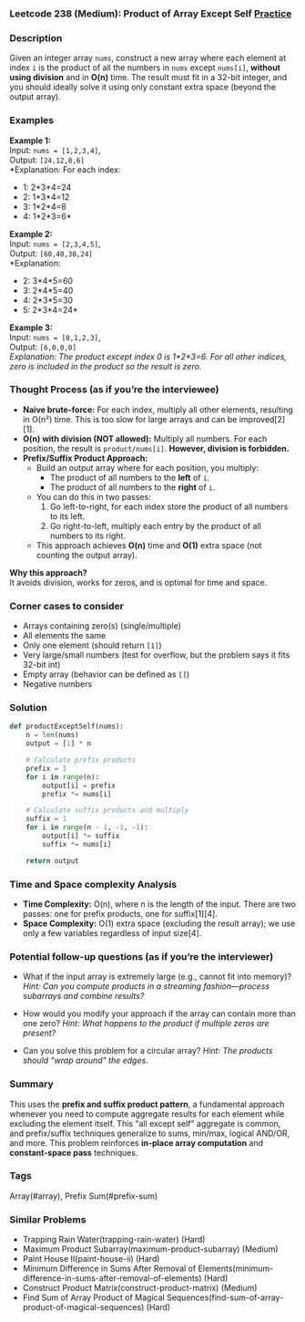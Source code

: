### Leetcode 238 (Medium): Product of Array Except Self [Practice](https://leetcode.com/problems/product-of-array-except-self)

### Description  
Given an integer array `nums`, construct a new array where each element at index `i` is the product of all the numbers in `nums` except `nums[i]`, **without using division** and in **O(n)** time. The result must fit in a 32-bit integer, and you should ideally solve it using only constant extra space (beyond the output array).

### Examples  

**Example 1:**  
Input: `nums = [1,2,3,4]`,  
Output: `[24,12,8,6]`  
*Explanation: For each index:  
- 1: 2\*3\*4=24  
- 2: 1\*3\*4=12  
- 3: 1\*2\*4=8  
- 4: 1\*2\*3=6*

**Example 2:**  
Input: `nums = [2,3,4,5]`,  
Output: `[60,40,30,24]`  
*Explanation:  
- 2: 3\*4\*5=60  
- 3: 2\*4\*5=40  
- 4: 2\*3\*5=30  
- 5: 2\*3\*4=24*

**Example 3:**  
Input: `nums = [0,1,2,3]`,  
Output: `[6,0,0,0]`  
*Explanation: The product except index 0 is 1\*2\*3=6. For all other indices, zero is included in the product so the result is zero.*

### Thought Process (as if you’re the interviewee)  
- **Naive brute-force:** For each index, multiply all other elements, resulting in O(n²) time. This is too slow for large arrays and can be improved[2][1].
- **O(n) with division (NOT allowed):** Multiply all numbers. For each position, the result is `product/nums[i]`. **However, division is forbidden.**
- **Prefix/Suffix Product Approach:**  
  - Build an output array where for each position, you multiply:
    - The product of all numbers to the **left** of `i`.
    - The product of all numbers to the **right** of `i`.
  - You can do this in two passes:
    1. Go left-to-right, for each index store the product of all numbers to its left.
    2. Go right-to-left, multiply each entry by the product of all numbers to its right.
  - This approach achieves **O(n)** time and **O(1)** extra space (not counting the output array).

**Why this approach?**  
It avoids division, works for zeros, and is optimal for time and space.

### Corner cases to consider  
- Arrays containing zero(s) (single/multiple)
- All elements the same
- Only one element (should return `[1]`)
- Very large/small numbers (test for overflow, but the problem says it fits 32-bit int)
- Empty array (behavior can be defined as `[]`)
- Negative numbers

### Solution

```python
def productExceptSelf(nums):
    n = len(nums)
    output = [1] * n

    # Calculate prefix products
    prefix = 1
    for i in range(n):
        output[i] = prefix
        prefix *= nums[i]

    # Calculate suffix products and multiply
    suffix = 1
    for i in range(n - 1, -1, -1):
        output[i] *= suffix
        suffix *= nums[i]

    return output
```

### Time and Space complexity Analysis  

- **Time Complexity:** O(n), where n is the length of the input. There are two passes: one for prefix products, one for suffix[1][4].
- **Space Complexity:** O(1) extra space (excluding the result array); we use only a few variables regardless of input size[4].

### Potential follow-up questions (as if you’re the interviewer)  

- What if the input array is extremely large (e.g., cannot fit into memory)?
  *Hint: Can you compute products in a streaming fashion—process subarrays and combine results?*

- How would you modify your approach if the array can contain more than one zero?
  *Hint: What happens to the product if multiple zeros are present?*

- Can you solve this problem for a circular array?
  *Hint: The products should "wrap around" the edges.*

### Summary
This uses the **prefix and suffix product pattern**, a fundamental approach whenever you need to compute aggregate results for each element while excluding the element itself. This "all except self" aggregate is common, and prefix/suffix techniques generalize to sums, min/max, logical AND/OR, and more. This problem reinforces **in-place array computation** and **constant-space pass** techniques.

### Tags
Array(#array), Prefix Sum(#prefix-sum)

### Similar Problems
- Trapping Rain Water(trapping-rain-water) (Hard)
- Maximum Product Subarray(maximum-product-subarray) (Medium)
- Paint House II(paint-house-ii) (Hard)
- Minimum Difference in Sums After Removal of Elements(minimum-difference-in-sums-after-removal-of-elements) (Hard)
- Construct Product Matrix(construct-product-matrix) (Medium)
- Find Sum of Array Product of Magical Sequences(find-sum-of-array-product-of-magical-sequences) (Hard)